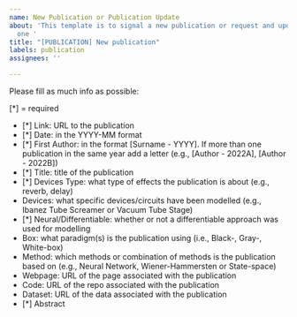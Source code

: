 ```yaml
---
name: New Publication or Publication Update
about: 'This template is to signal a new publication or request and update on an existing
  one '
title: "[PUBLICATION] New publication"
labels: publication
assignees: ''

---
```


Please fill as much info as possible:

[*] = required

- [*] Link: URL to the publication
- [*] Date: in the YYYY-MM format
- [*] First Author: in the format [Surname - YYYY]. If more than one publication in the same year add a letter (e.g., [Author - 2022A], [Author - 2022B])
- [*] Title: title of the publication
- [*] Devices Type: what type of effects the publication is about (e.g., reverb, delay)
- Devices: what specific devices/circuits have been modelled (e.g., Ibanez Tube Screamer or Vacuum Tube Stage)
- [*] Neural/Differentiable: whether or not a differentiable approach was used for modelling
- Box: what paradigm(s) is the publication using (i.e., Black-, Gray-, White-box)
- Method: which methods or combination of methods is the publication based on (e.g., Neural Network, Wiener-Hammersten or State-space)
- Webpage: URL of the page associated with the publication
- Code: URL of the repo associated with the publication
- Dataset: URL of the data associated with the publication
- [*] Abstract
